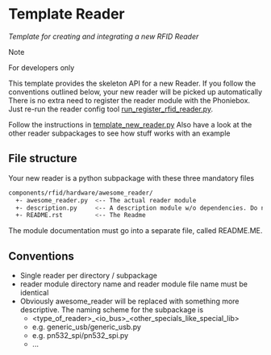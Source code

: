 # Template Reader

*Template for creating and integrating a new RFID Reader*

> [!NOTE]
> For developers only

This template provides the skeleton API for a new Reader. If you follow
the conventions outlined below, your new reader will be picked up
automatically There is no extra need to register the reader module with
the Phoniebox. Just re-run the reader config tool [run_register_rfid_reader.py](../coreapps.md).


Follow the instructions in [template_new_reader.py](../../../../src/jukebox/components/rfid/hardware/template_new_reader/template_new_reader.py)
Also have a look at the other reader subpackages to see how stuff works
with an example

## File structure

Your new reader is a python subpackage with these three mandatory files

``` bash
components/rfid/hardware/awesome_reader/
  +- awesome_reader.py  <-- The actual reader module
  +- description.py     <-- A description module w/o dependencies. Do not change the filename!
  +- README.rst         <-- The Readme
```

The module documentation must go into a separate file, called README.ME.

## Conventions

-   Single reader per directory / subpackage
-   reader module directory name and reader module file name must be
    identical
-   Obviously awesome_reader will be replaced with something more
    descriptive. The naming scheme for the subpackage is
    -   \<type_of_reader\>\_\<io_bus\>\_\<other_specials_like_special_lib\>
    -   e.g. generic_usb/generic_usb.py
    -   e.g. pn532_spi/pn532_spi.py
    -   ...
